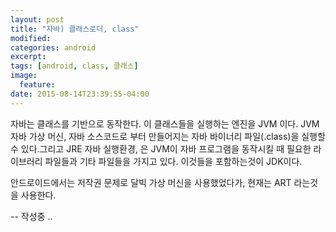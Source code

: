 ```yaml
---
layout: post
title: "자바) 클래스로더, class"
modified:
categories: android
excerpt:
tags: [android, class, 클래스]
image:
  feature:
date: 2015-08-14T23:39:55-04:00
---
```

자바는 클래스를 기반으로 동작한다. 이 클래스들을 실행하는 엔진을 JVM 이다. JVM 자바 가상 머신, 자바 소스코드로 부터 만들어지는 자바 바이너리 파일(.class)을 실행할수 있다.그리고 JRE 자바 실행환경, 은 JVM이 자바 프로그램을 동작시킬 때 필요한 라이브러리 파일들과 기타 파일들을 가지고 있다. 이것들을 포함하는것이 JDK이다. 

안드로이드에서는 저작권 문제로 달빅 가상 머신을 사용했었다가, 현재는 ART 라는것을 사용한다. 


-- 작성중 ..